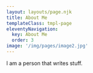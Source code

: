 ```yaml
---
layout: layouts/page.njk
title: About Me
templateClass: tmpl-page
eleventyNavigation:
  key: About Me
  order: 3
image: '/img/pages/image2.jpg'
---
```


I am a person that writes stuff.

